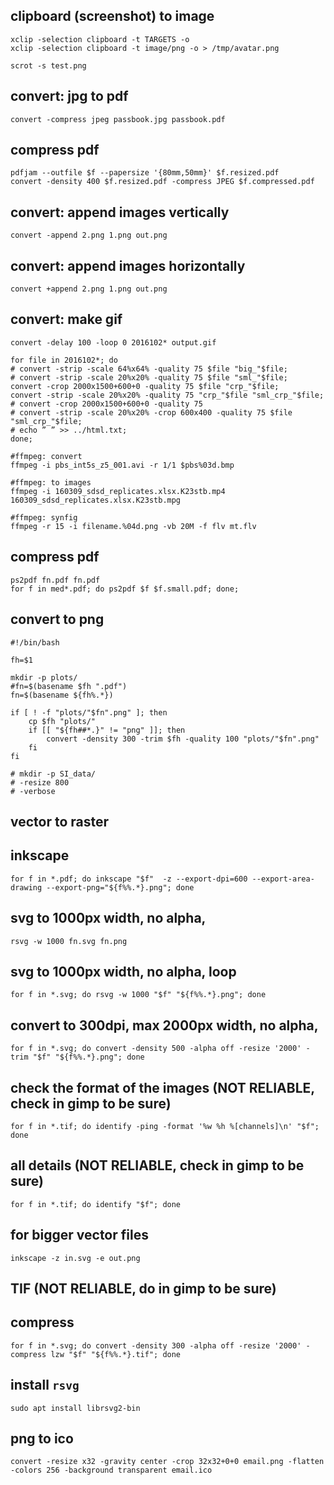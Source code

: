 ## clipboard (screenshot) to image

	xclip -selection clipboard -t TARGETS -o
	xclip -selection clipboard -t image/png -o > /tmp/avatar.png

	scrot -s test.png

## convert: jpg to pdf

	convert -compress jpeg passbook.jpg passbook.pdf

## compress pdf

	pdfjam --outfile $f --papersize '{80mm,50mm}' $f.resized.pdf
	convert -density 400 $f.resized.pdf -compress JPEG $f.compressed.pdf	

## convert: append images vertically

	convert -append 2.png 1.png out.png

## convert: append images horizontally

	convert +append 2.png 1.png out.png

## convert: make gif  

	convert -delay 100 -loop 0 2016102* output.gif

	for file in 2016102*; do 
	# convert -strip -scale 64%x64% -quality 75 $file "big_"$file;
	# convert -strip -scale 20%x20% -quality 75 $file "sml_"$file;
	convert -crop 2000x1500+600+0 -quality 75 $file "crp_"$file;
	convert -strip -scale 20%x20% -quality 75 "crp_"$file "sml_crp_"$file;
	# convert -crop 2000x1500+600+0 -quality 75
	# convert -strip -scale 20%x20% -crop 600x400 -quality 75 $file "sml_crp_"$file;
	# echo ” ” >> ../html.txt;
	done;

	#ffmpeg: convert
	ffmpeg -i pbs_int5s_z5_001.avi -r 1/1 $pbs%03d.bmp

	#ffmpeg: to images
	ffmpeg -i 160309_sdsd_replicates.xlsx.K23stb.mp4 160309_sdsd_replicates.xlsx.K23stb.mpg

	#ffmpeg: synfig
	ffmpeg -r 15 -i filename.%04d.png -vb 20M -f flv mt.flv

## compress pdf   

	ps2pdf fn.pdf fn.pdf
	for f in med*.pdf; do ps2pdf $f $f.small.pdf; done;

## convert to png

	#!/bin/bash

	fh=$1

	mkdir -p plots/
	#fn=$(basename $fh ".pdf")
	fn=$(basename ${fh%.*}) 

	if [ ! -f "plots/"$fn".png" ]; then
		cp $fh "plots/"
		if [[ "${fh##*.}" != "png" ]]; then
			convert -density 300 -trim $fh -quality 100 "plots/"$fn".png"
		fi
	fi

	# mkdir -p SI_data/
	# -resize 800 
	# -verbose
	
## vector to raster  

## inkscape 

	for f in *.pdf; do inkscape "$f"  -z --export-dpi=600 --export-area-drawing --export-png="${f%%.*}.png"; done
	

## svg to 1000px width, no alpha,

	rsvg -w 1000 fn.svg fn.png
	
## svg to 1000px width, no alpha, loop	

	for f in *.svg; do rsvg -w 1000 "$f" "${f%%.*}.png"; done

## convert to 300dpi, max 2000px width, no alpha,

	for f in *.svg; do convert -density 500 -alpha off -resize '2000' -trim "$f" "${f%%.*}.png"; done

## check the format of the images (NOT RELIABLE, check in gimp to be sure)

	for f in *.tif; do identify -ping -format '%w %h %[channels]\n' "$f"; done

## all details (NOT RELIABLE, check in gimp to be sure)
	
	for f in *.tif; do identify "$f"; done

## for bigger vector files   

	inkscape -z in.svg -e out.png

## TIF (NOT RELIABLE, do in gimp to be sure)  
## compress

	for f in *.svg; do convert -density 300 -alpha off -resize '2000' -compress lzw "$f" "${f%%.*}.tif"; done

## install `rsvg`

	sudo apt install librsvg2-bin
	
## png to ico

	convert -resize x32 -gravity center -crop 32x32+0+0 email.png -flatten -colors 256 -background transparent email.ico

